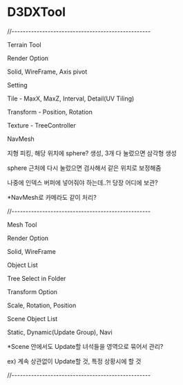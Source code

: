 # D3DXTool

//--------------------------------------------------

Terrain Tool

 Render Option
 
  Solid, WireFrame, Axis pivot
 
 
 Setting
 
  Tile - MaxX, MaxZ, Interval, Detail(UV Tiling)
  
  Transform - Position, Rotation
  
  Texture - TreeController
  

 NavMesh
 
  지형 피킹, 해당 위치에 sphere? 생성, 3개 다 눌렀으면 삼각형 생성
  
  sphere 근처에 다시 눌렀으면 검사해서 같은 위치로 보정해줌
  
  나중에 인덱스 버퍼에 넣어줘야 하는데..?! 당장 어디에 보관?
  

*NavMesh로 카메라도 같이 처리?



//--------------------------------------------------

Mesh Tool

 Render Option
 
  Solid, WireFrame 
  
  
 Object List 
 
  Tree Select in Folder
  
  
 Transform Option 
 
  Scale, Rotation, Position
  
  
 Scene Object List
 
  Static, Dynamic(Update Group), Navi
  
 
*Scene 안에서도 Update할 녀석들을 영역으로 묶어서 관리?


 ex) 계속 상관없이 Update할 것, 특정 상황시에 할 것
 
 
 

//-------------------------------------------------- 

